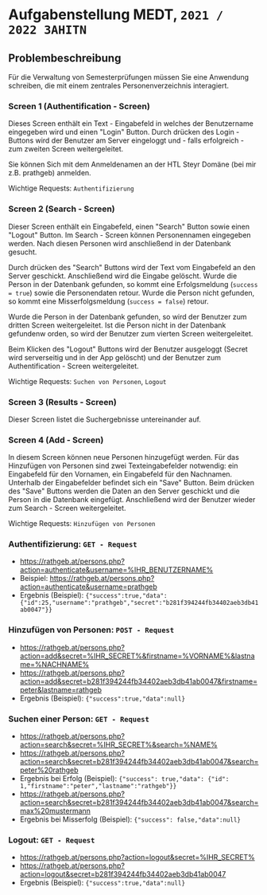 # Aufgabenstellung MEDT, `2021 / 2022 3AHITN`
## Problembeschreibung
Für die Verwaltung von Semesterprüfungen müssen Sie eine Anwendung schreiben, die mit einem zentrales Personenverzeichnis interagiert.

### Screen 1 (Authentification - Screen)
Dieses Screen enthält ein Text - Eingabefeld in welches der Benutzername eingegeben wird und einen "Login" Button. Durch drücken des Login - Buttons wird der Benutzer am Server eingeloggt und - falls erfolgreich - zum zweiten Screen weitergeleitet.

Sie können Sich mit dem Anmeldenamen an der HTL Steyr Domäne (bei mir z.B. prathgeb) anmelden.

Wichtige Requests: `Authentifizierung`

### Screen 2 (Search - Screen)
Dieser Screen enthält ein Eingabefeld, einen "Search" Button sowie einen "Logout" Button. Im Search - Screen können Personennamen eingegeben werden. Nach diesen Personen wird anschließend in der Datenbank gesucht.

Durch drücken des "Search" Buttons wird der Text vom Eingabefeld an den Server geschickt. Anschließend wird die Eingabe gelöscht. Wurde die Person in der Datenbank gefunden, so kommt eine Erfolgsmeldung (`success = true`) sowie die Personendaten retour. Wurde die Person nicht gefunden, so kommt eine Misserfolgsmeldung (`success = false`) retour.


Wurde die Person in der Datenbank gefunden, so wird der Benutzer zum dritten Screen weitergeleitet.
Ist die Person nicht in der Datenbank gefundenw orden, so wird der Benutzer zum vierten Screen weitergeleitet.

Beim Klicken des "Logout" Buttons wird der Benutzer ausgeloggt (Secret wird serverseitig und in der App gelöscht) und der Benutzer zum Authentification - Screen weitergeleitet.

Wichtige Requests: `Suchen von Personen`, `Logout`

### Screen 3 (Results - Screen)
Dieser Screen listet die Suchergebnisse untereinander auf.

### Screen 4 (Add - Screen)
In diesem Screen können neue Personen hinzugefügt werden. Für das Hinzufügen von Personen sind zwei Texteingabefelder notwendig: ein Eingabefeld für den Vornamen, ein Eingabefeld für den Nachnamen. Unterhalb der Eingabefelder befindet sich ein "Save" Button. Beim drücken des "Save" Buttons werden die Daten an den Server geschickt und die Person in die Datenbank eingefügt. Anschließend wird der Benutzer wieder zum Search - Screen weitergeleitet.

Wichtige Requests: `Hinzufügen von Personen`

### Authentifizierung: `GET - Request`
* https://rathgeb.at/persons.php?action=authenticate&username=%IHR_BENUTZERNAME%
* Beispiel: https://rathgeb.at/persons.php?action=authenticate&username=prathgeb
* Ergebnis (Beispiel): `{"success":true,"data":{"id":25,"username":"prathgeb","secret":"b281f394244fb34402aeb3db41ab0047"}}`

### Hinzufügen von Personen: `POST - Request`
* https://rathgeb.at/persons.php?action=add&secret=%IHR_SECRET%&firstname=%VORNAME%&lastname=%NACHNAME%
* https://rathgeb.at/persons.php?action=add&secret=b281f394244fb34402aeb3db41ab0047&firstname=peter&lastname=rathgeb
* Ergebnis (Beispiel): `{"success":true,"data":null}`

### Suchen einer Person:  `GET - Request`
* https://rathgeb.at/persons.php?action=search&secret=%IHR_SECRET%&search=%NAME%
* https://rathgeb.at/persons.php?action=search&secret=b281f394244fb34402aeb3db41ab0047&search=peter%20rathgeb
* Ergebnis bei Erfolg (Beispiel): `{"success": true,"data": {"id": 1,"firstname":"peter","lastname":"rathgeb"}}`
* https://rathgeb.at/persons.php?action=search&secret=b281f394244fb34402aeb3db41ab0047&search=max%20mustermann
* Ergebnis bei Misserfolg (Beispiel): `{"success": false,"data":null}`

### Logout: `GET - Request`
* https://rathgeb.at/persons.php?action=logout&secret=%IHR_SECRET%
* https://rathgeb.at/persons.php?action=logout&secret=b281f394244fb34402aeb3db41ab0047
* Ergebnis (Beispiel): `{"success":true,"data":null}`
